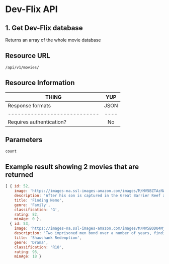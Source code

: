 # Dev-Flix API

## 1. Get Dev-Flix database

Returns an array of the whole movie database

## Resource URL

`/api/v1/movies/`

## Resource Information

|         THING                | YUP  |
| ---------------------------- |:----:|      
| Response formats             | JSON |
| ---------------------------- | ---- |
| Requires authentication?     | No   |

## Parameters

`count`

## Example result showing 2 movies that are returned
```js
[ { id: 52,
    image: 'https://images-na.ssl-images-amazon.com/images/M/MV5BZTAzNWZlNmUtZDEzYi00ZjA5LWIwYjEtZGM1NWE1MjE4YWRhXkEyXkFqcGdeQXVyNjU0OTQ0OTY@._V1_SY1000_CR0,0,671,1000_AL_.jpg',
    description: 'After his son is captured in the Great Barrier Reef and taken to Sydney, a timid clownfish sets out on a journey to bring him home.',
    title: 'Finding Nemo',
    genre: 'Family',
    classification: 'G',
    rating: 82,
    minAge: 0 },
  { id: 53,
    image: 'https://images-na.ssl-images-amazon.com/images/M/MV5BODU4MjU4NjIwNl5BMl5BanBnXkFtZTgwMDU2MjEyMDE@._V1_SY1000_CR0,0,672,1000_AL_.jpg',
    description: 'Two imprisoned men bond over a number of years, finding solace and eventual redemption through acts of common decency.',
    title: 'Shawshank Redemption',
    genre: 'Drama',
    classification: 'R18',
    rating: 93,
    minAge: 18 }
```
